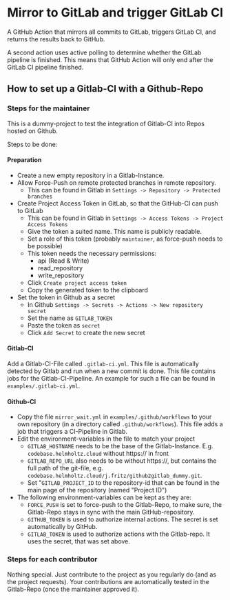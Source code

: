 # Mirror to GitLab and trigger GitLab CI

A GitHub Action that mirrors all commits to GitLab, triggers GitLab CI, and returns the results back to GitHub.

A second action uses active polling to determine whether the GitLab pipeline is finished. This means that GitHub Action will only end after the GitLab CI pipeline finished.

## How to set up a Gitlab-CI with a Github-Repo

### Steps for the maintainer

This is a dummy-project to test the integration of Gitlab-CI into Repos hosted on Github.

Steps to be done:

#### Preparation

- Create a new empty repository in a Gitlab-Instance.
- Allow Force-Push on remote protected branches in remote repository.
  - This can be found in Gitlab in `Settings -> Repository -> Protected branches`
- Create Project Access Token in GitLab,
  so that the GitHub-CI can push to GitLab
  - This can be found in Gitlab in `Settings -> Access Tokens -> Project Access Tokens`
  - Give the token a suited name. This name is publicly readable.
  - Set a role of this token (probably `maintainer`,
                              as force-push needs to be possible)
  - This token needs the necessary permissions:
    - api (Read & Write)
    - read_repository
    - write_repository
  - Click `Create project access token`
  - Copy the generated token to the clipboard
- Set the token in Github as a secret
  - In Github `Settings -> Secrets -> Actions -> New repository secret`
  - Set the name as `GITLAB_TOKEN`
  - Paste the token as `secret`
  - Click `Add Secret` to create the new secret

#### Gitlab-CI

Add a Gitlab-CI-File called `.gitlab-ci.yml`.
This file is automatically detected by Gitlab
and run when a new commit is done.
This file contains jobs for the Gitlab-CI-Pipeline.
An example for such a file can be found in `examples/.gitlab-ci.yml`.

#### Github-CI

- Copy the file `mirror_wait.yml` in `examples/.github/workflows`
to your own repository (in a directory called `.github/workflows`).
This file adds a job that triggers a CI-Pipeline in Gitlab.
- Edit the environment-variables in the file to match your project
  - `GITLAB_HOSTNAME` needs to be the base of the Gitlab-Instance.
  E.g. `codebase.helmholtz.cloud` without https:// in front
  - `GITLAB_REPO_URL` also needs to be without https://,
  but contains the full path of the git-file,
  e.g. `codebase.helmholtz.cloud/j.fritz/github2gitlab_dummy.git`.
  - Set "`GITLAB_PROJECT_ID` to the repository-id
  that can be found in the main page of the repository (named "Project ID")
- The following environment-variables can be kept as they are:
  - `FORCE_PUSH` is set to force-push to the Gitlab-Repo, to make sure,
  the Gitlab-Repo stays in sync with the main GitHub-repository.
  - `GITHUB_TOKEN` is used to authorize internal actions. The secret is set automatically by GitHub.
  - `GITLAB_TOKEN` is used to authorize actions with the Gitlab-repo.
  It uses the secret, that was set above.

### Steps for each contributor

Nothing special. Just contribute to the project as you regularly do
(and as the project requests). Your contributions are automatically
tested in the Gitlab-Repo (once the maintainer approved it).

